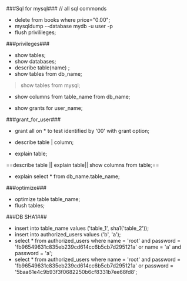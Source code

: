 ###Sql for mysql###
// all sql commonds 
* delete from books where price="0.00";
* mysqldump --database mydb -u user -p
* flush privilileges;

###privileges###

* show tables;
* show databases;
* describe table(name) ;
* show tables from db_name;
> show tables from mysql;
* show columns from table_name from db_name;

* show grants for user_name; 

###grant_for_user###

* grant all on * to test identified by '00' with grant option;

* describe  table | column;
* explain table;

==describe table || explain table|| show columns from table;==
* explain select * from db_name.table_name;

###optimize###

* optimize table table_name;
* flush tables;

###DB SHA1###

- insert into table_name values ('table_1', sha1('table_2'));
- insert into authorized_users values ('b', 'a');
- select * from authorized_users where name = 'root' and password = 'fb96549631c835eb239cd614cc6b5cb7d295121a'  or name = 'a' and  password = 'a';
-  select * from authorized_users where name = 'root' and password = 'fb96549631c835eb239cd614cc6b5cb7d295121a'  or password = '5baa61e4c9b93f3f0682250b6cf8331b7ee68fd8';

